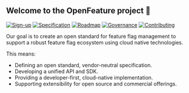 ##  Welcome to the OpenFeature project 👋

[![Sign-up](https://img.shields.io/static/v1?label=Sign-up&message=for%20news&color=blue)](https://bit.ly/openfeature-signup)
[![Specification](https://img.shields.io/static/v1?label=Specification&message=v0.5.2&color=yellow)](https://github.com/open-feature/spec/tree/v0.5.2)
[![Roadmap](https://img.shields.io/static/v1?label=Roadmap&message=public&color=green)](https://github.com/orgs/open-feature/projects/1)
[![Governance](https://img.shields.io/static/v1?label=Governance&message=bootstrap&color=yellow)](https://github.com/open-feature/community/blob/main/governance-charter.md)
[![Contributing](https://img.shields.io/static/v1?label=Contributing&message=guide&color=blue)](https://github.com/open-feature/.github/blob/main/CONTRIBUTING.md)

Our goal is to create an open standard for feature flag management to support a robust feature flag ecosystem using cloud native technologies.

This means:

* Defining an open standard, vendor-neutral specification.
* Developing a unified API and SDK.
* Providing a developer-first, cloud-native implementation.
* Supporting extensibility for open source and commercial offerings.
